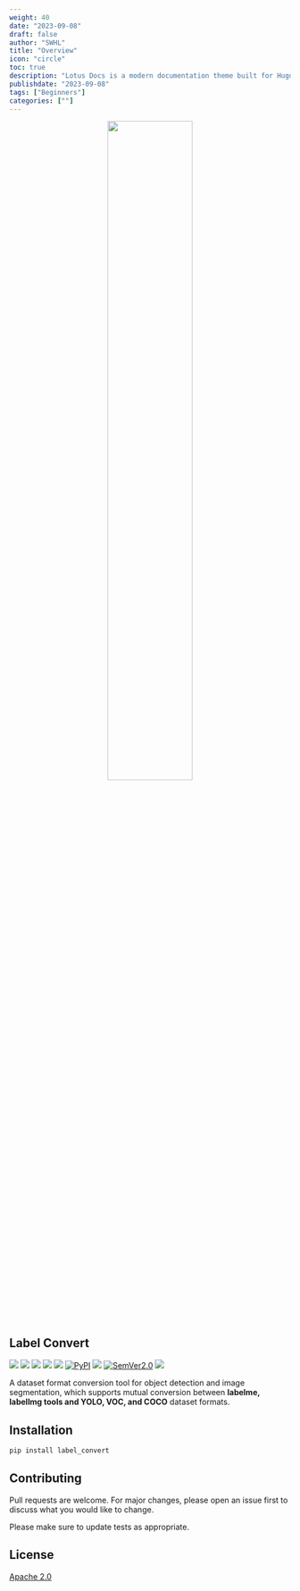 ```yaml
---
weight: 40
date: "2023-09-08"
draft: false
author: "SWHL"
title: "Overview"
icon: "circle"
toc: true
description: "Lotus Docs is a modern documentation theme built for Hugo."
publishdate: "2023-09-08"
tags: ["Beginners"]
categories: [""]
---
```



<div align="center">
  <img src="https://github.com/RapidAI/LabelConvert/releases/download/v0/LabelConvertv3.png" width="55%" height="55%"/>
</div>

## Label Convert

<p align="left">
    <a href=""><img src="https://img.shields.io/badge/Python->=3.6,<3.12-aff.svg"></a>
    <a href=""><img src="https://img.shields.io/badge/OS-Linux%2C%20Win%2C%20Mac-pink.svg"></a>
    <a href="https://github.com/RapidAI/LabelConvert/graphs/contributors"><img src="https://img.shields.io/github/contributors/RapidAI/LabelConvert?color=9ea"></a>
    <a href="https://github.com/RapidAI/LabelConvert/stargazers"><img src="https://img.shields.io/github/stars/RapidAI/LabelConvert?color=ccf" ></a>
    <a href="https://pepy.tech/project/label_convert"><img src="https://static.pepy.tech/badge/label_convert?period=total&units=abbreviation&left_color=grey&right_color=blue&left_text=Downloads"></a>
    <a href="https://pypi.org/project/label_convert/"><img alt="PyPI" src="https://img.shields.io/pypi/v/label_convert"></a>
    <a href="https://choosealicense.com/licenses/apache-2.0/"><img src="https://img.shields.io/badge/License-Apache%202-dfd.svg"></a>
    <a href="https://semver.org/"><img alt="SemVer2.0" src="https://img.shields.io/badge/SemVer-2.0-brightgreen"></a>
    <a href="https://github.com/psf/black"><img src="https://img.shields.io/badge/code%20style-black-000000.svg"></a>
</p>

A dataset format conversion tool for object detection and image segmentation, which supports mutual conversion between **labelme, labelImg tools and YOLO, VOC, and COCO** dataset formats.


## Installation
```bash
pip install label_convert
```

## Contributing
Pull requests are welcome. For major changes, please open an issue first
to discuss what you would like to change.

Please make sure to update tests as appropriate.


## License
[Apache 2.0](https://choosealicense.com/licenses/apache-2.0/)